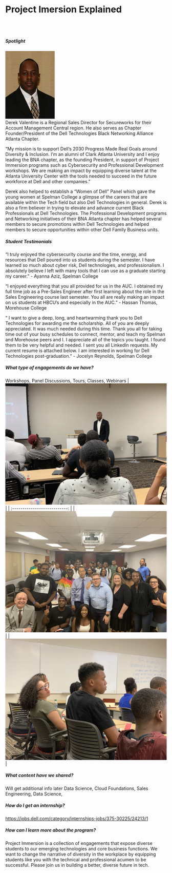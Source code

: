 # Project Imersion Explained
<br /><br />
##### Spotlight
![Image](/photos/derek_valentine.jpg) <br />
Derek Valentine is a Regional Sales Director for Secureworks for their Account Management Central region. He also serves as Chapter Founder/President of the Dell Technologies Black Networking Alliance Atlanta Chapter. 
 
“My mission is to support Dell’s 2030 Progress Made Real Goals around Diversity & Inclusion.  I’m an alumni of Clark Atlanta University and I enjoy leading the BNA chapter, as the founding President, in support of Project Immersion programs such as Cybersecurity and Professional Development workshops.  We are making an impact by equipping diverse talent at the Atlanta University Center with the tools needed to succeed in the future workforce at Dell and other companies.”

Derek also helped to establish a “Women of Dell” Panel which gave the young women at Spelman College a glimpse of the careers that are available within the Tech field but also Dell Technologies in general.  Derek is also a firm believer in trying to elevate and advance current Black Professionals at Dell Technologies.  The Professional Development programs and Networking initiatives of their BNA Atlanta chapter has helped several members to secure promotions within Dell Technologies and helped members to secure opportunities within other Dell Family Business units.
<br />

##### Student Testimonials
“I truly enjoyed the cybersecurity course and the time, energy, and resources that Dell poured into us students during the semester. I have learned so much about cyber risk, Dell technologies, and professionalism. I absolutely believe I left with many tools that I can use as a graduate starting my career.” - Ayanna Aziz, Spelman College
 
“I enjoyed everything that you all provided for us in the AUC. I obtained my full time job as a Pre-Sales Engineer after first learning about the role in the Sales Engineering course last semester. You all are really making an impact on us students at HBCU’s and especially in the AUC.” - Hassan Thomas, Morehouse College
 
“ I want to give a deep, long, and heartwarming thank you to Dell Technologies for awarding me the scholarship. All of you are deeply appreciated. It was much needed during this time. Thank you all for taking time out of your busy schedules to connect, mentor, and teach my Spelman and Morehouse peers and I. I appreciate all of the topics you taught. I found them to be very helpful and needed. I sent you all LinkedIn requests. My current resume is attached below. I am interested in working for Dell Technologies post-graduation.” - Jocelyn Reynolds, Spelman College
<br />

##### What type of engagements do we have?
Workshops, Panel Discussions, Tours, Classes, Webinars
| ![Image](/photos/speaker.jpg) |
| :---------------------------: |
| ![Image](/photos/group_photo.jpg) |
| ![Image](/photos/students.jpg) |
<br />

##### What content have we shared? 
Will get additional info later
Data Science, Cloud Foundations, Sales Engineering, Data Science,
<br />

##### How do I get an internship?
https://jobs.dell.com/category/internships-jobs/375-30225/24213/1
<br />

##### How can I learn more about the program?
Project Immersion is a collection of engagements that expose diverse students to our emerging technologies and core business functions. We want to change the narrative of diversity in the workplace by equipping students like you with the technical and professional acumen to be successful. Please join us in building a better, diverse future in tech.
<br />
